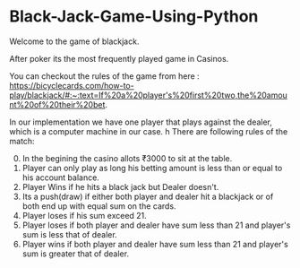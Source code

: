 # Black-Jack-Game-Using-Python

Welcome to the game of blackjack.

After poker its the most frequently played game in Casinos.

You can checkout the rules of the game from here : https://bicyclecards.com/how-to-play/blackjack/#:~:text=If%20a%20player's%20first%20two,the%20amount%20of%20their%20bet.

In our implementation we have one player that plays against the dealer, which is a computer machine in our case.
h
There are following rules of the match:

0) In the begining the casino allots ₹3000 to sit at the table.
1) Player can only play as long his betting amount is less than or equal to his account balance.
3) Player Wins if he hits a black jack but Dealer doesn't.
4) Its a push(draw) if either both player and dealer hit a blackjack or of both end up with equal sum on the cards.
5) Player loses if his sum exceed 21.
6) Player loses if both player and dealer have sum less than 21  and player's sum is less that of dealer.
7) Player wins if both player and dealer have sum less than 21  and player's sum is greater that of dealer.
